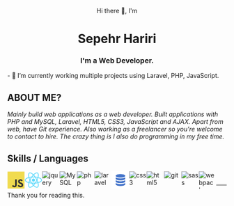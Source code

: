 <p align="center">Hi there 👋, I'm</p>
<h1 align="center"> Sepehr Hariri</h1>

<h3 align="center">
  I'm a Web Developer.
 </h3>
 - 🔭 I’m currently working multiple projects using Laravel, PHP, JavaScript.

## ABOUT ME?

_Mainly build web applications as a web developer. Built applications with PHP and MySQL, Laravel, HTML5, CSS3, JavaScript and AJAX. Apart from web, have Git experience. Also working as a freelancer so you're welcome to contact to hire. The crazy thing is I also do programming in my free time._

## Skills / Languages

<img align="left" src="https://raw.githubusercontent.com/devicons/devicon/master/icons/javascript/javascript-original.svg" alt="javascript" width="40" height="40" />
<img align="left" src="https://raw.githubusercontent.com/devicons/devicon/master/icons/react/react-original.svg" alt="reactjs" width="40" height="40" />  
<img align="left" src="https://www.vectorlogo.zone/logos/jquery/jquery-icon.svg" alt="jquery" width="40" height="40"/>
<img align="left" src="https://www.vectorlogo.zone/logos/mysql/mysql-official.svg" alt="MySQL" width="40px" />
<img align="left" src="https://www.vectorlogo.zone/logos/php/php-icon.svg" alt="php" width="40" height="40"/>
<img align="left" src="https://www.vectorlogo.zone/logos/laravel/laravel-icon.svg" alt="laravel" width="40" height="40"/>
<img align="left" src="https://raw.githubusercontent.com/github/explore/80688e429a7d4ef2fca1e82350fe8e3517d3494d/topics/sql/sql.png" alt="SQL" width="40" />
<img align="left" src="https://www.vectorlogo.zone/logos/w3_css/w3_css-icon.svg" alt="css3" width="40"/>
<img align="left" src="https://www.vectorlogo.zone/logos/w3_html5/w3_html5-icon.svg" alt="html5" width="40" />
<img align="left" src="https://www.vectorlogo.zone/logos/git-scm/git-scm-icon.svg" alt="git" width="40" height="40"/>
<img align="left" src="https://www.vectorlogo.zone/logos/sass-lang/sass-lang-icon.svg" alt="sass" width="40" height="40"/>
<img align="left" src="https://www.vectorlogo.zone/logos/js_webpack/js_webpack-icon.svg" alt="webpack" width="40" height="40"/>

<br />
<hr />

Thank you for reading this.
